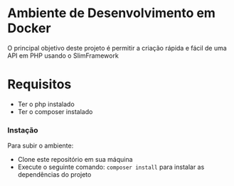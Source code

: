 # Ambiente de Desenvolvimento em Docker

O principal objetivo deste projeto é permitir a criação rápida e fácil de uma API em PHP usando o SlimFramework

# Requisitos

  - Ter o php instalado
  - Ter o composer instalado

### Instação

Para subir o ambiente:

* Clone este repositório em sua máquina
* Execute o seguinte comando: `composer install` para instalar as dependências do projeto

